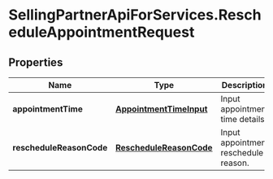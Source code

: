# SellingPartnerApiForServices.RescheduleAppointmentRequest

## Properties
Name | Type | Description | Notes
------------ | ------------- | ------------- | -------------
**appointmentTime** | [**AppointmentTimeInput**](AppointmentTimeInput.md) | Input appointment time details. | 
**rescheduleReasonCode** | [**RescheduleReasonCode**](RescheduleReasonCode.md) | Input appointment reschedule reason. | 


